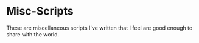 # Misc-Scripts

These are miscellaneous scripts I've written that I feel are good enough to share with the world.
